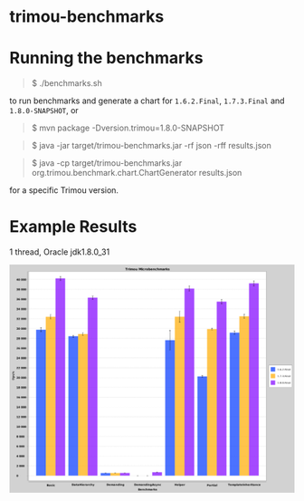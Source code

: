 # trimou-benchmarks

Running the benchmarks
======================

> $ ./benchmarks.sh

to run benchmarks and generate a chart for `1.6.2.Final`, `1.7.3.Final` and `1.8.0-SNAPSHOT`, or

> $ mvn package -Dversion.trimou=1.8.0-SNAPSHOT

> $ java -jar target/trimou-benchmarks.jar -rf json -rff results.json

> $ java -cp target/trimou-benchmarks.jar org.trimou.benchmark.chart.ChartGenerator results.json

for a specific Trimou version.

Example Results
===============

1 thread, Oracle jdk1.8.0_31

![Example results](trimou-microbenchmarks.png)
